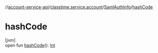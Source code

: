 //[account-service-api](../../../index.md)/[classtime.service.account](../index.md)/[SamlAuthInfo](index.md)/[hashCode](hash-code.md)

# hashCode

[jvm]\
open fun [hashCode](hash-code.md)(): [Int](https://kotlinlang.org/api/latest/jvm/stdlib/kotlin/-int/index.html)
